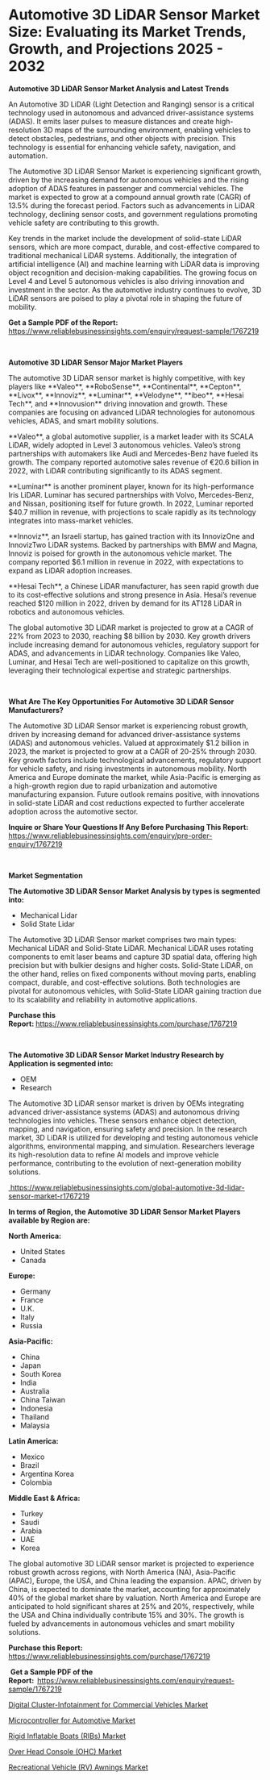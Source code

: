 <p><h1>Automotive 3D LiDAR Sensor Market Size: Evaluating its Market Trends, Growth, and Projections 2025 - 2032</h1></p><p><strong>Automotive 3D LiDAR Sensor Market Analysis and Latest Trends</strong></p>
<p><p>An Automotive 3D LiDAR (Light Detection and Ranging) sensor is a critical technology used in autonomous and advanced driver-assistance systems (ADAS). It emits laser pulses to measure distances and create high-resolution 3D maps of the surrounding environment, enabling vehicles to detect obstacles, pedestrians, and other objects with precision. This technology is essential for enhancing vehicle safety, navigation, and automation.</p><p>The Automotive 3D LiDAR Sensor Market is experiencing significant growth, driven by the increasing demand for autonomous vehicles and the rising adoption of ADAS features in passenger and commercial vehicles. The market is expected to grow at a compound annual growth rate (CAGR) of 13.5% during the forecast period. Factors such as advancements in LiDAR technology, declining sensor costs, and government regulations promoting vehicle safety are contributing to this growth.</p><p>Key trends in the market include the development of solid-state LiDAR sensors, which are more compact, durable, and cost-effective compared to traditional mechanical LiDAR systems. Additionally, the integration of artificial intelligence (AI) and machine learning with LiDAR data is improving object recognition and decision-making capabilities. The growing focus on Level 4 and Level 5 autonomous vehicles is also driving innovation and investment in the sector. As the automotive industry continues to evolve, 3D LiDAR sensors are poised to play a pivotal role in shaping the future of mobility.</p></p>
<p><strong>Get a Sample PDF of the Report:&nbsp;</strong> <a href="https://www.reliablebusinessinsights.com/enquiry/request-sample/1767219?utm_campaign=117&utm_medium=2&utm_source=Github&utm_content=ia&utm_term=23012025&utm_id=automotive-3d-lidar-sensor">https://www.reliablebusinessinsights.com/enquiry/request-sample/1767219</a></p>
<p>&nbsp;</p>
<p><strong>Automotive 3D LiDAR Sensor Major Market Players</strong></p>
<p><p>The automotive 3D LiDAR sensor market is highly competitive, with key players like **Valeo**, **RoboSense**, **Continental**, **Cepton**, **Livox**, **Innoviz**, **Luminar**, **Velodyne**, **ibeo**, **Hesai Tech**, and **Innovusion** driving innovation and growth. These companies are focusing on advanced LiDAR technologies for autonomous vehicles, ADAS, and smart mobility solutions.</p><p>**Valeo**, a global automotive supplier, is a market leader with its SCALA LiDAR, widely adopted in Level 3 autonomous vehicles. Valeo’s strong partnerships with automakers like Audi and Mercedes-Benz have fueled its growth. The company reported automotive sales revenue of €20.6 billion in 2022, with LiDAR contributing significantly to its ADAS segment.</p><p>**Luminar** is another prominent player, known for its high-performance Iris LiDAR. Luminar has secured partnerships with Volvo, Mercedes-Benz, and Nissan, positioning itself for future growth. In 2022, Luminar reported $40.7 million in revenue, with projections to scale rapidly as its technology integrates into mass-market vehicles.</p><p>**Innoviz**, an Israeli startup, has gained traction with its InnovizOne and InnovizTwo LiDAR systems. Backed by partnerships with BMW and Magna, Innoviz is poised for growth in the autonomous vehicle market. The company reported $6.1 million in revenue in 2022, with expectations to expand as LiDAR adoption increases.</p><p>**Hesai Tech**, a Chinese LiDAR manufacturer, has seen rapid growth due to its cost-effective solutions and strong presence in Asia. Hesai’s revenue reached $120 million in 2022, driven by demand for its AT128 LiDAR in robotics and autonomous vehicles.</p><p>The global automotive 3D LiDAR market is projected to grow at a CAGR of 22% from 2023 to 2030, reaching $8 billion by 2030. Key growth drivers include increasing demand for autonomous vehicles, regulatory support for ADAS, and advancements in LiDAR technology. Companies like Valeo, Luminar, and Hesai Tech are well-positioned to capitalize on this growth, leveraging their technological expertise and strategic partnerships.</p></p>
<p>&nbsp;</p>
<p><strong>What Are The Key Opportunities For Automotive 3D LiDAR Sensor Manufacturers?</strong></p>
<p><p>The Automotive 3D LiDAR Sensor market is experiencing robust growth, driven by increasing demand for advanced driver-assistance systems (ADAS) and autonomous vehicles. Valued at approximately $1.2 billion in 2023, the market is projected to grow at a CAGR of 20-25% through 2030. Key growth factors include technological advancements, regulatory support for vehicle safety, and rising investments in autonomous mobility. North America and Europe dominate the market, while Asia-Pacific is emerging as a high-growth region due to rapid urbanization and automotive manufacturing expansion. Future outlook remains positive, with innovations in solid-state LiDAR and cost reductions expected to further accelerate adoption across the automotive sector.</p></p>
<p><strong>Inquire or Share Your Questions If Any Before Purchasing This Report:</strong> <a href="https://www.reliablebusinessinsights.com/enquiry/pre-order-enquiry/1767219?utm_campaign=117&utm_medium=2&utm_source=Github&utm_content=ia&utm_term=23012025&utm_id=automotive-3d-lidar-sensor">https://www.reliablebusinessinsights.com/enquiry/pre-order-enquiry/1767219</a></p>
<p>&nbsp;</p>
<p><strong>Market Segmentation</strong></p>
<p><strong>The Automotive 3D LiDAR Sensor Market Analysis by types is segmented into:</strong></p>
<p><ul><li>Mechanical Lidar</li><li>Solid State Lidar</li></ul></p>
<p><p>The Automotive 3D LiDAR Sensor market comprises two main types: Mechanical LiDAR and Solid-State LiDAR. Mechanical LiDAR uses rotating components to emit laser beams and capture 3D spatial data, offering high precision but with bulkier designs and higher costs. Solid-State LiDAR, on the other hand, relies on fixed components without moving parts, enabling compact, durable, and cost-effective solutions. Both technologies are pivotal for autonomous vehicles, with Solid-State LiDAR gaining traction due to its scalability and reliability in automotive applications.</p></p>
<p><strong>Purchase this Report:&nbsp;</strong><a href="https://www.reliablebusinessinsights.com/purchase/1767219?utm_campaign=117&utm_medium=2&utm_source=Github&utm_content=ia&utm_term=23012025&utm_id=automotive-3d-lidar-sensor">https://www.reliablebusinessinsights.com/purchase/1767219</a></p>
<p>&nbsp;</p>
<p><strong>The Automotive 3D LiDAR Sensor Market Industry Research by Application is segmented into:</strong></p>
<p><ul><li>OEM</li><li>Research</li></ul></p>
<p><p>The Automotive 3D LiDAR sensor market is driven by OEMs integrating advanced driver-assistance systems (ADAS) and autonomous driving technologies into vehicles. These sensors enhance object detection, mapping, and navigation, ensuring safety and precision. In the research market, 3D LiDAR is utilized for developing and testing autonomous vehicle algorithms, environmental mapping, and simulation. Researchers leverage its high-resolution data to refine AI models and improve vehicle performance, contributing to the evolution of next-generation mobility solutions.</p></p>
<p><a href="https://www.reliablebusinessinsights.com/global-automotive-3d-lidar-sensor-market-r1767219?utm_campaign=117&utm_medium=2&utm_source=Github&utm_content=ia&utm_term=23012025&utm_id=automotive-3d-lidar-sensor">&nbsp;https://www.reliablebusinessinsights.com/global-automotive-3d-lidar-sensor-market-r1767219</a></p>
<p><strong>In terms of Region, the Automotive 3D LiDAR Sensor Market Players available by Region are:</strong></p>
<p>
    <p> <strong> North America: </strong>
        <ul>
            <li>United States</li>
            <li>Canada</li>
        </ul>
        </p> 
    <p> <strong> Europe: </strong>
        <ul>
            <li>Germany</li>
            <li>France</li>
            <li>U.K.</li>
            <li>Italy</li>
            <li>Russia</li>
        </ul>
        </p> 
    <p> <strong> Asia-Pacific: </strong>
        <ul>
            <li>China</li>
            <li>Japan</li>
            <li>South Korea</li>
            <li>India</li>
            <li>Australia</li>
            <li>China Taiwan</li>
            <li>Indonesia</li>
            <li>Thailand</li>
            <li>Malaysia</li>
        </ul>
        </p> 
    <p> <strong> Latin America: </strong>
        <ul>
            <li>Mexico</li>
            <li>Brazil</li>
            <li>Argentina Korea</li>
            <li>Colombia</li>
        </ul>
        </p> 
    <p> <strong> Middle East & Africa: </strong>
        <ul>
            <li>Turkey</li>
            <li>Saudi</li>
            <li>Arabia</li>
            <li>UAE</li>
            <li>Korea</li>
        </ul>
    </p>
    </p>
<p><p>The global automotive 3D LiDAR sensor market is projected to experience robust growth across regions, with North America (NA), Asia-Pacific (APAC), Europe, the USA, and China leading the expansion. APAC, driven by China, is expected to dominate the market, accounting for approximately 40% of the global market share by valuation. North America and Europe are anticipated to hold significant shares at 25% and 20%, respectively, while the USA and China individually contribute 15% and 30%. The growth is fueled by advancements in autonomous vehicles and smart mobility solutions.</p></p>
<p><strong>Purchase this Report: </strong><a href="https://www.reliablebusinessinsights.com/purchase/1767219?utm_campaign=117&utm_medium=2&utm_source=Github&utm_content=ia&utm_term=23012025&utm_id=automotive-3d-lidar-sensor">https://www.reliablebusinessinsights.com/purchase/1767219</a></p>
<p>&nbsp;<strong>Get a Sample PDF of the Report:&nbsp;&nbsp;</strong><a href="https://www.reliablebusinessinsights.com/enquiry/request-sample/1767219?utm_campaign=117&utm_medium=2&utm_source=Github&utm_content=ia&utm_term=23012025&utm_id=automotive-3d-lidar-sensor">https://www.reliablebusinessinsights.com/enquiry/request-sample/1767219</a></p>
<p><strong></strong></p>
<p><p><a href="https://github.com/osbornrdaflalo/Market-Research-Report-List-1/blob/main/digital-cluster-infotainment-for-commercial-vehicles-market.md?utm_campaign=117&utm_medium=2&utm_source=Github&utm_content=ia&utm_term=23012025&utm_id=automotive-3d-lidar-sensor">Digital Cluster-Infotainment for Commercial Vehicles Market</a></p><p><a href="https://github.com/antonioc6hal/Market-Research-Report-List-1/blob/main/microcontroller-for-automotive-market.md?utm_campaign=117&utm_medium=2&utm_source=Github&utm_content=ia&utm_term=23012025&utm_id=automotive-3d-lidar-sensor">Microcontroller for Automotive Market</a></p><p><a href="https://github.com/hammelximalschid/Market-Research-Report-List-1/blob/main/rigid-inflatable-boats-ribs-market.md?utm_campaign=117&utm_medium=2&utm_source=Github&utm_content=ia&utm_term=23012025&utm_id=automotive-3d-lidar-sensor">Rigid Inflatable Boats (RIBs) Market</a></p><p><a href="https://github.com/kimberjam0i/Market-Research-Report-List-1/blob/main/over-head-console-ohc-market.md?utm_campaign=117&utm_medium=2&utm_source=Github&utm_content=ia&utm_term=23012025&utm_id=automotive-3d-lidar-sensor">Over Head Console (OHC) Market</a></p><p><a href="https://github.com/lashaunm5st/Market-Research-Report-List-1/blob/main/recreational-vehicle-rv-awnings-market.md?utm_campaign=117&utm_medium=2&utm_source=Github&utm_content=ia&utm_term=23012025&utm_id=automotive-3d-lidar-sensor">Recreational Vehicle (RV) Awnings Market</a></p></p>
